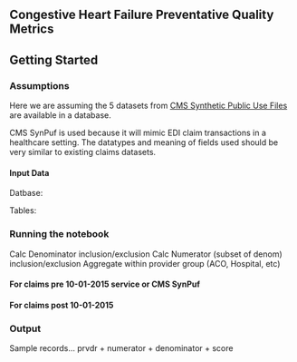 ## Congestive Heart Failure Preventative Quality Metrics

## Getting Started 

### Assumptions

Here we are assuming the 5 datasets from [CMS Synthetic Public Use Files](https://www.cms.gov/Research-Statistics-Data-and-Systems/Downloadable-Public-Use-Files/SynPUFs/DE_Syn_PUF) are available in a database. 

CMS SynPuf is used because it will mimic EDI claim transactions in a healthcare setting. The datatypes and meaning of fields used should be very similar to existing claims datasets. 

#### Input Data

Datbase: 

Tables: 

### Running the notebook

Calc Denominator inclusion/exclusion
Calc Numerator (subset of denom) inclusion/exclusion
Aggregate within provider group (ACO, Hospital, etc)

#### For claims pre 10-01-2015 service or CMS SynPuf


#### For claims post 10-01-2015


### Output 

Sample records... prvdr + numerator + denominator + score



